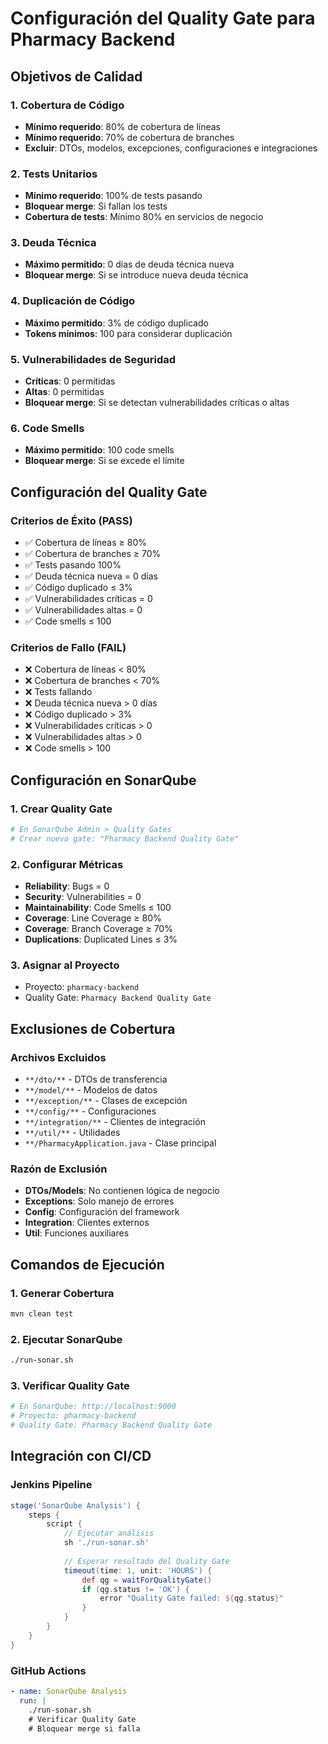 # Configuración del Quality Gate para Pharmacy Backend

## Objetivos de Calidad

### 1. Cobertura de Código
- **Mínimo requerido**: 80% de cobertura de líneas
- **Mínimo requerido**: 70% de cobertura de branches
- **Excluir**: DTOs, modelos, excepciones, configuraciones e integraciones

### 2. Tests Unitarios
- **Mínimo requerido**: 100% de tests pasando
- **Bloquear merge**: Si fallan los tests
- **Cobertura de tests**: Mínimo 80% en servicios de negocio

### 3. Deuda Técnica
- **Máximo permitido**: 0 días de deuda técnica nueva
- **Bloquear merge**: Si se introduce nueva deuda técnica

### 4. Duplicación de Código
- **Máximo permitido**: 3% de código duplicado
- **Tokens mínimos**: 100 para considerar duplicación

### 5. Vulnerabilidades de Seguridad
- **Críticas**: 0 permitidas
- **Altas**: 0 permitidas
- **Bloquear merge**: Si se detectan vulnerabilidades críticas o altas

### 6. Code Smells
- **Máximo permitido**: 100 code smells
- **Bloquear merge**: Si se excede el límite

## Configuración del Quality Gate

### Criterios de Éxito (PASS)
- ✅ Cobertura de líneas ≥ 80%
- ✅ Cobertura de branches ≥ 70%
- ✅ Tests pasando 100%
- ✅ Deuda técnica nueva = 0 días
- ✅ Código duplicado ≤ 3%
- ✅ Vulnerabilidades críticas = 0
- ✅ Vulnerabilidades altas = 0
- ✅ Code smells ≤ 100

### Criterios de Fallo (FAIL)
- ❌ Cobertura de líneas < 80%
- ❌ Cobertura de branches < 70%
- ❌ Tests fallando
- ❌ Deuda técnica nueva > 0 días
- ❌ Código duplicado > 3%
- ❌ Vulnerabilidades críticas > 0
- ❌ Vulnerabilidades altas > 0
- ❌ Code smells > 100

## Configuración en SonarQube

### 1. Crear Quality Gate
```bash
# En SonarQube Admin > Quality Gates
# Crear nuevo gate: "Pharmacy Backend Quality Gate"
```

### 2. Configurar Métricas
- **Reliability**: Bugs = 0
- **Security**: Vulnerabilities = 0
- **Maintainability**: Code Smells ≤ 100
- **Coverage**: Line Coverage ≥ 80%
- **Coverage**: Branch Coverage ≥ 70%
- **Duplications**: Duplicated Lines ≤ 3%

### 3. Asignar al Proyecto
- Proyecto: `pharmacy-backend`
- Quality Gate: `Pharmacy Backend Quality Gate`

## Exclusiones de Cobertura

### Archivos Excluidos
- `**/dto/**` - DTOs de transferencia
- `**/model/**` - Modelos de datos
- `**/exception/**` - Clases de excepción
- `**/config/**` - Configuraciones
- `**/integration/**` - Clientes de integración
- `**/util/**` - Utilidades
- `**/PharmacyApplication.java` - Clase principal

### Razón de Exclusión
- **DTOs/Models**: No contienen lógica de negocio
- **Exceptions**: Solo manejo de errores
- **Config**: Configuración del framework
- **Integration**: Clientes externos
- **Util**: Funciones auxiliares

## Comandos de Ejecución

### 1. Generar Cobertura
```bash
mvn clean test
```

### 2. Ejecutar SonarQube
```bash
./run-sonar.sh
```

### 3. Verificar Quality Gate
```bash
# En SonarQube: http://localhost:9000
# Proyecto: pharmacy-backend
# Quality Gate: Pharmacy Backend Quality Gate
```

## Integración con CI/CD

### Jenkins Pipeline
```groovy
stage('SonarQube Analysis') {
    steps {
        script {
            // Ejecutar análisis
            sh './run-sonar.sh'
            
            // Esperar resultado del Quality Gate
            timeout(time: 1, unit: 'HOURS') {
                def qg = waitForQualityGate()
                if (qg.status != 'OK') {
                    error "Quality Gate failed: ${qg.status}"
                }
            }
        }
    }
}
```

### GitHub Actions
```yaml
- name: SonarQube Analysis
  run: |
    ./run-sonar.sh
    # Verificar Quality Gate
    # Bloquear merge si falla
```
